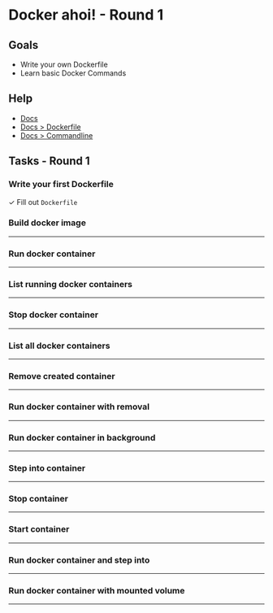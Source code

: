 # Docker ahoi! - Round 1

## Goals

* Write your own Dockerfile
* Learn basic Docker Commands

## Help

* [Docs](https://docs.docker.com)
* [Docs > Dockerfile](https://docs.docker.com/engine/reference/builder/)
* [Docs > Commandline](https://docs.docker.com/engine/reference/commandline/cli)

## Tasks - Round 1

### Write your first Dockerfile

✓ Fill out `Dockerfile`

### Build docker image

___

### Run docker container

___

### List running docker containers

___

### Stop docker container

___

### List all docker containers

___

### Remove created container

___

### Run docker container with removal

___

### Run docker container in background

___

### Step into container

___

### Stop container

___

### Start container

___

### Run docker container and step into

___

### Run docker container with mounted volume

___
